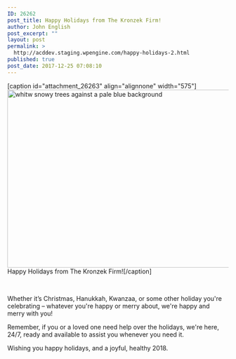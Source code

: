 ```yaml
---
ID: 26262
post_title: Happy Holidays from The Kronzek Firm!
author: John English
post_excerpt: ""
layout: post
permalink: >
  http://acddev.staging.wpengine.com/happy-holidays-2.html
published: true
post_date: 2017-12-25 07:08:10
---
```

[caption id="attachment_26263" align="alignnone" width="575"]<img class=" wp-image-26263" src="http://acddev.staging.wpengine.com/wp-content/uploads/2017/12/greeting-card-965112_640-300x212.jpg" alt="whitw snowy trees against a pale blue background" width="575" height="406" /> Happy Holidays from The Kronzek Firm![/caption]

&nbsp;

Whether it’s Christmas, Hanukkah, Kwanzaa, or some other holiday you're celebrating – whatever you're happy or merry about, we're happy and merry with you!

Remember, if you or a loved one need help over the holidays, we're here, 24/7, ready and available to assist you whenever you need it.

Wishing you happy holidays, and a joyful, healthy 2018.